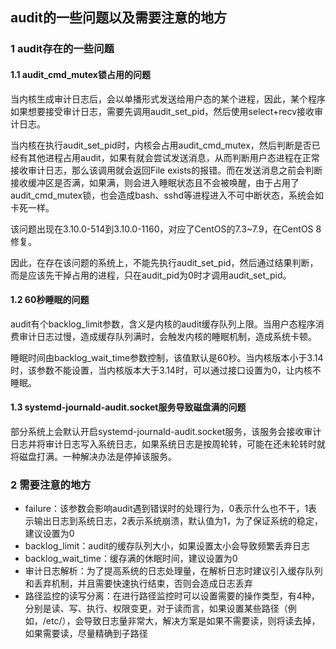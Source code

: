 ## audit的一些问题以及需要注意的地方

### 1 audit存在的一些问题

#### 1.1 audit_cmd_mutex锁占用的问题

当内核生成审计日志后，会以单播形式发送给用户态的某个进程，因此，某个程序如果想要接受审计日志，需要先调用audit_set_pid，然后使用select+recv接收审计日志。

当内核在执行audit_set_pid时，内核会占用audit_cmd_mutex，然后判断是否已经有其他进程占用audit，如果有就会尝试发送消息，从而判断用户态进程在正常接收审计日志，那么该调用就会返回File exists的报错。而在发送消息之前会判断接收缓冲区是否满，如果满，则会进入睡眠状态且不会被唤醒，由于占用了audit_cmd_mutex锁，也会造成bash、sshd等进程进入不可中断状态，系统会如卡死一样。

该问题出现在3.10.0-514到3.10.0-1160，对应了CentOS的7.3~7.9，在CentOS 8修复。

因此，在存在该问题的系统上，不能先执行audit_set_pid，然后通过结果判断，而是应该先干掉占用的进程，只在audit_pid为0时才调用audit_set_pid。

#### 1.2 60秒睡眠的问题

audit有个backlog_limit参数，含义是内核的audit缓存队列上限。当用户态程序消费审计日志过慢，造成缓存队列满时，会触发内核的睡眠机制，造成系统卡顿。

睡眠时间由backlog_wait_time参数控制，该值默认是60秒。当内核版本小于3.14时，该参数不能设置，当内核版本大于3.14时，可以通过接口设置为0，让内核不睡眠。

#### 1.3 systemd-journald-audit.socket服务导致磁盘满的问题

部分系统上会默认开启systemd-journald-audit.socket服务，该服务会接收审计日志并将审计日志写入系统日志，如果系统日志是按周轮转，可能在还未轮转时就将磁盘打满。一种解决办法是停掉该服务。

### 2 需要注意的地方

* failure：该参数会影响audit遇到错误时的处理行为，0表示什么也不干，1表示输出日志到系统日志，2表示系统崩溃，默认值为1，为了保证系统的稳定，建议设置为0
* backlog_limit：audit的缓存队列大小，如果设置太小会导致频繁丢弃日志
* backlog_wait_time：缓存满的休眠时间，建议设置为0
* 审计日志解析：为了提高系统的日志处理量，在解析日志时建议引入缓存队列和丢弃机制，并且需要快速执行结束，否则会造成日志丢弃
* 路径监控的读写分离：在进行路径监控时可以设置需要的操作类型，有4种，分别是读、写、执行、权限变更，对于读而言，如果设置某些路径（例如，/etc/），会导致日志量非常大，解决方案是如果不需要读，则将读去掉，如果需要读，尽量精确到子路径
